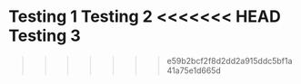Testing 1
Testing 2
<<<<<<< HEAD
Testing 3
=======
>>>>>>> e59b2bcf2f8d2dd2a915ddc5bf1a41a75e1d665d
